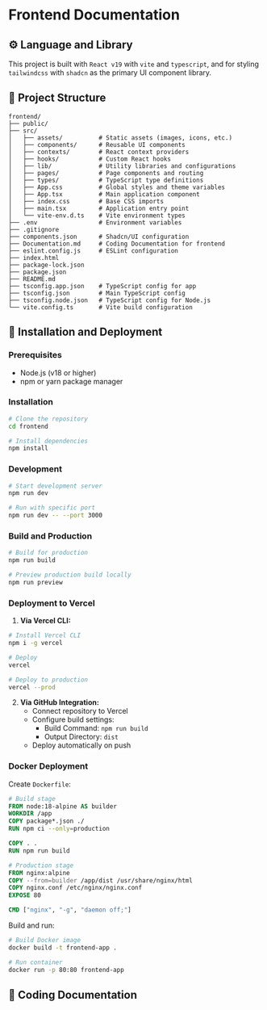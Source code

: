 # Frontend Documentation

## ⚙️ Language and Library

This project is built with `React v19` with `vite` and `typescript`, and for styling `tailwindcss` with `shadcn` as the primary UI component library.

## 📁 Project Structure
```
frontend/
├── public/
├── src/
│   ├── assets/          # Static assets (images, icons, etc.)
│   ├── components/      # Reusable UI components
│   ├── contexts/        # React context providers
│   ├── hooks/           # Custom React hooks
│   ├── lib/             # Utility libraries and configurations
│   ├── pages/           # Page components and routing
│   ├── types/           # TypeScript type definitions
│   ├── App.css          # Global styles and theme variables
│   ├── App.tsx          # Main application component
│   ├── index.css        # Base CSS imports
│   ├── main.tsx         # Application entry point
│   └── vite-env.d.ts    # Vite environment types
├── .env                 # Environment variables
├── .gitignore
├── components.json      # Shadcn/UI configuration
├── Documentation.md     # Coding Documentation for frontend
├── eslint.config.js     # ESLint configuration
├── index.html
├── package-lock.json
├── package.json
├── README.md
├── tsconfig.app.json    # TypeScript config for app
├── tsconfig.json        # Main TypeScript config
├── tsconfig.node.json   # TypeScript config for Node.js
└── vite.config.ts       # Vite build configuration
```

## 🚀 Installation and Deployment

### Prerequisites
- Node.js (v18 or higher)
- npm or yarn package manager

### Installation
```bash
# Clone the repository
cd frontend

# Install dependencies
npm install
```

### Development
```bash
# Start development server
npm run dev

# Run with specific port
npm run dev -- --port 3000
```

### Build and Production
```bash
# Build for production
npm run build

# Preview production build locally
npm run preview
```

### Deployment to Vercel
1. **Via Vercel CLI:**
```bash
# Install Vercel CLI
npm i -g vercel

# Deploy
vercel

# Deploy to production
vercel --prod
```

2. **Via GitHub Integration:**
    - Connect repository to Vercel
    - Configure build settings:
      - Build Command: `npm run build`
      - Output Directory: `dist`
    - Deploy automatically on push

### Docker Deployment
Create `Dockerfile`:
```dockerfile
# Build stage
FROM node:18-alpine AS builder
WORKDIR /app
COPY package*.json ./
RUN npm ci --only=production

COPY . .
RUN npm run build

# Production stage
FROM nginx:alpine
COPY --from=builder /app/dist /usr/share/nginx/html
COPY nginx.conf /etc/nginx/nginx.conf
EXPOSE 80

CMD ["nginx", "-g", "daemon off;"]
```

Build and run:
```bash
# Build Docker image
docker build -t frontend-app .

# Run container
docker run -p 80:80 frontend-app
```

## 📲 Coding Documentation
